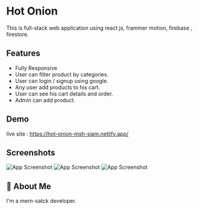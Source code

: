 
# Hot Onion

This is full-stack web application using react js, frammer motion, firebase , firestore.



## Features

- Fully Responsive  
- User can filter product by categories. 
- User can login / signup using google. 
- Any user add products to his cart.
- User can see his cart details and order.
- Admin can add product.



## Demo

live site : https://hot-onion-msh-siam.netlify.app/



## Screenshots

![App Screenshot](https://i.ibb.co/bvzrxqR/Fire-Shot-Capture-023-Hot-Onion-hot-onion-msh-siam-netlify-app.png
)
![App Screenshot](https://i.ibb.co/7G81JfJ/Fire-Shot-Capture-024-Hot-Onion-hot-onion-msh-siam-netlify-app.png
)
![App Screenshot](https://i.ibb.co/61SpM1v/Fire-Shot-Capture-025-Hot-Onion-hot-onion-msh-siam-netlify-app.png
)




## 🚀 About Me
I'm a mern-satck developer. 

